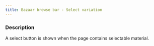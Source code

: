 ```yaml
---
title: Bazaar browse bar - Select variation
---
```


### Description

A select button is shown when the page contains selectable material.
